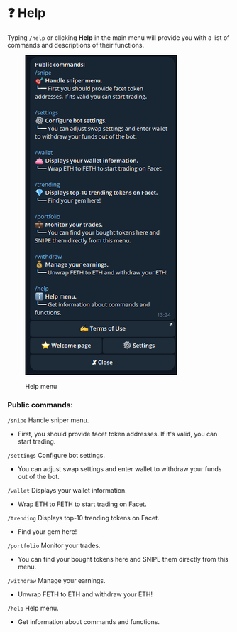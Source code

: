 # ❓ Help

Typing `/help` or clicking **Help** in the main menu will provide you with a list of commands and descriptions of their functions.

<figure><img src=".gitbook/assets/image (27).png" alt=""><figcaption><p>Help menu</p></figcaption></figure>

### Public commands:

`/snipe` Handle sniper menu.

* First, you should provide facet token addresses. If it's valid, you can start trading.

`/settings` Configure bot settings.

* You can adjust swap settings and enter wallet to withdraw your funds out of the bot.

`/wallet` Displays your wallet information.

* Wrap ETH to FETH to start trading on Facet.

`/trending` Displays top-10 trending tokens on Facet.

* Find your gem here!

`/portfolio` Monitor your trades.

* You can find your bought tokens here and SNIPE them directly from this menu.

`/withdraw` Manage your earnings.

* Unwrap FETH to ETH and withdraw your ETH!

`/help` Help menu.

* Get information about commands and functions.

